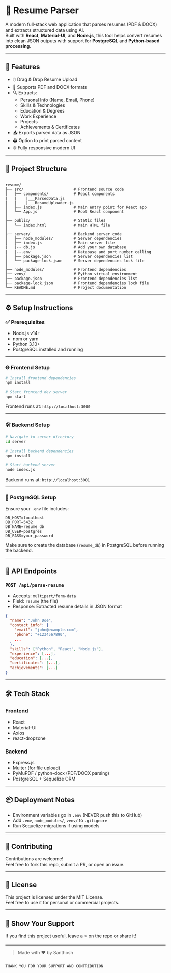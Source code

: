 
# 🧠 Resume Parser

A modern full-stack web application that parses resumes (PDF & DOCX) and extracts structured data using AI.  
Built with **React**, **Material-UI**, and **Node.js**, this tool helps convert resumes into clean JSON outputs with support for **PostgreSQL** and **Python-based processing**.

---

## 🚀 Features

- 🖱️ Drag & Drop Resume Upload
- 📄 Supports PDF and DOCX formats
- 🔍 Extracts:
  - Personal Info (Name, Email, Phone)
  - Skills & Technologies
  - Education & Degrees
  - Work Experience
  - Projects
  - Achievements & Certificates
- 📤 Exports parsed data as JSON
- 🖨️ Option to print parsed content
- 🌐 Fully responsive modern UI

---

## 📁 Project Structure

```plaintext

resume/
├── src/                      # Frontend source code
│   ├── components/           # React components
|   |    |___ParsedData.js     
|   |    |___ResumeUploader.js
│   ├── index.js              # Main entry point for React app
│   └── App.js                # Root React component
│
├── public/                   # Static files
│   └── index.html            # Main HTML file
│
├── server/                   # Backend server code
│   ├── node_modules/         # Server dependencies
│   ├── index.js              # Main server file
|   |-- db.js                 # Add your own database 
|   |--.env                   # Database and port number calling 
│   ├── package.json          # Server dependencies list
│   └── package-lock.json     # Server dependencies lock file
│
├── node_modules/             # Frontend dependencies
├── venv/                     # Python virtual environment
├── package.json              # Frontend dependencies list
├── package-lock.json         # Frontend dependencies lock file
└── README.md                 # Project documentation
```

---

## ⚙️ Setup Instructions

### ✅ Prerequisites

- Node.js v14+
- npm or yarn
- Python 3.10+
- PostgreSQL installed and running

---

### 🌐 Frontend Setup

```bash
# Install frontend dependencies
npm install

# Start frontend dev server
npm start
```

Frontend runs at: `http://localhost:3000`

---

### 🛠️ Backend Setup

```bash
# Navigate to server directory
cd server

# Install backend dependencies
npm install

# Start backend server
node index.js
```

Backend runs at: `http://localhost:3001`

---

### 🐘 PostgreSQL Setup

Ensure your `.env` file includes:

```env
DB_HOST=localhost
DB_PORT=5432
DB_NAME=resume_db
DB_USER=postgres
DB_PASS=your_password
```

Make sure to create the database (`resume_db`) in PostgreSQL before running the backend.

---

## 📡 API Endpoints

### `POST /api/parse-resume`

- Accepts: `multipart/form-data`
- Field: `resume` (the file)
- Response: Extracted resume details in JSON format

```json
{
  "name": "John Doe",
  "contact_info": {
    "email": "john@example.com",
    "phone": "+1234567890",
    ...
  },
  "skills": ["Python", "React", "Node.js"],
  "experience": [...],
  "education": [...],
  "certificates": [...],
  "achievements": [...]
}
```

---

## 🛠 Tech Stack

### Frontend
- React
- Material-UI
- Axios
- react-dropzone

### Backend
- Express.js
- Multer (for file upload)
- PyMuPDF / python-docx (PDF/DOCX parsing)
- PostgreSQL + Sequelize ORM

---

## 📦 Deployment Notes

- Environment variables go in `.env` (NEVER push this to GitHub)
- Add `.env`, `node_modules/`, `venv/` to `.gitignore`
- Run Sequelize migrations if using models

---

## 🤝 Contributing

Contributions are welcome!  
Feel free to fork this repo, submit a PR, or open an issue.

---

## 📃 License

This project is licensed under the MIT License.  
Feel free to use it for personal or commercial projects.

---

## 🌟 Show Your Support

If you find this project useful, leave a ⭐ on the repo or share it!

---

> Made with ❤️ by Santhosh
```

THANK YOU FOR YOUR SUPPORT AND CONTRIBUTION 

